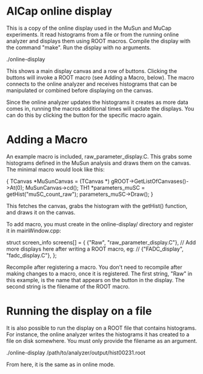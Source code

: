 AlCap online display
====================

This is a copy of the online display used in the MuSun and
MuCap experiments. It read histograms from a file or from
the running online analyzer and displays them using ROOT
macros. Compile the display with the command "make". Run the
display with no arguments.

  ./online-display

This shows a main display canvas and a row of buttons. Clicking
the buttons will invoke a ROOT macro (see Adding a Macro, below).
The macro connects to the online analyzer and receives histograms
that can be manipulated or combined before displaying on the canvas.

Since the online analyzer updates the histograms it creates as more
data comes in, running the macros additional times will update the
displays. You can do this by clicking the button for the specific
macro again.

Adding a Macro
==============

An example macro is included, raw_parameter_display.C. This grabs
some histograms defined in the MuSun analysis and draws them on 
the canvas. The minimal macro would look like this:

  {
    TCanvas *MuSunCanvas = (TCanvas *) gROOT->GetListOfCanvases()->At(0);
    MuSunCanvas->cd();
    TH1 *parameters_muSC = getHist("muSC_count_raw");
    parameters_muSC->Draw();
  }

This fetches the canvas, grabs the histogram with the getHist() function,
and draws it on the canvas.

To add macro, you must create in the online-display/ directory and 
register it in mainWindow.cpp:

  struct screen_info screens[] = {
      {"Raw", "raw_parameter_display.C"},
      // Add more displays here after writing a ROOT macro, eg:
      // {"FADC_display", "fadc_display.C"},
  };

Recompile after registering a macro. You don't need to recompile after
making changes to a macro, once it is registered. The first string,
"Raw" in this example, is the name that appears on the button in the
display. The second string is the filename of the ROOT macro.

Running the display on a file
=============================

It is also possible to run the display on a ROOT file that contains
histograms. For instance, the online analyzer writes the histograms
it has created to a file on disk somewhere. You must only provide the 
filename as an argument.

  ./online-display /path/to/analyzer/output/hist00231.root

From here, it is the same as in online mode.
